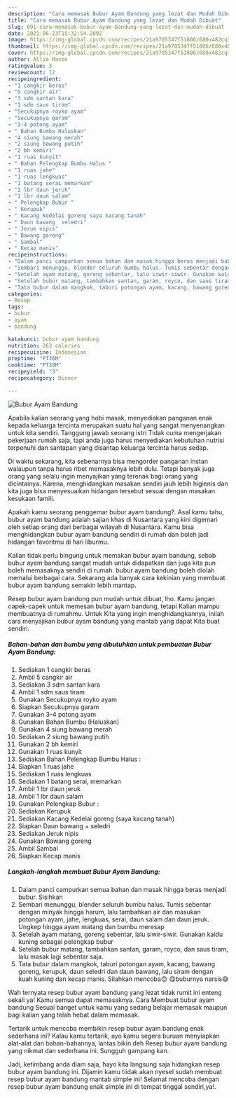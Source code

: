 ```yaml
---
description: "Cara memasak Bubur Ayam Bandung yang lezat dan Mudah Dibuat"
title: "Cara memasak Bubur Ayam Bandung yang lezat dan Mudah Dibuat"
slug: 691-cara-memasak-bubur-ayam-bandung-yang-lezat-dan-mudah-dibuat
date: 2021-06-23T15:32:54.209Z
image: https://img-global.cpcdn.com/recipes/21a9705347f51806/680x482cq70/bubur-ayam-bandung-foto-resep-utama.jpg
thumbnail: https://img-global.cpcdn.com/recipes/21a9705347f51806/680x482cq70/bubur-ayam-bandung-foto-resep-utama.jpg
cover: https://img-global.cpcdn.com/recipes/21a9705347f51806/680x482cq70/bubur-ayam-bandung-foto-resep-utama.jpg
author: Allie Mason
ratingvalue: 3
reviewcount: 12
recipeingredient:
- "1 cangkir beras"
- "5 cangkir air"
- "3 sdm santan kara"
- "1 sdm saus tiram"
- "Secukupnya royko ayam"
- "Secukupnya garam"
- "3-4 potong ayam"
- " Bahan Bumbu Haluskan"
- "4 siung bawang merah"
- "2 siung bawang putih"
- "2 bh kemiri"
- "1 ruas kunyit"
- " Bahan Pelengkap Bumbu Halus "
- "1 ruas jahe"
- "1 ruas lengkuas"
- "1 batang serai memarkan"
- "1 lbr daun jeruk"
- "1 lbr daun salam"
- " Pelengkap Bubur "
- " Kerupuk"
- " Kacang Kedelai goreng saya kacang tanah"
- " Daun bawang  seledri"
- " Jeruk nipis"
- " Bawang goreng"
- " Sambal"
- " Kecap manis"
recipeinstructions:
- "Dalam panci campurkan semua bahan dan masak hingga beras menjadi bubur. Sisihkan"
- "Sembari menunggu, blender seluruh bumbu halus. Tumis sebentar dengan minyak hingga harum, lalu tambahkan air dan masukan potongan ayam, jahe, lengkuas, serai, daun salam dan daun jeruk. Ungkep hingga ayam matang dan bumbu meresap"
- "Setelah ayam matang, goreng sebentar, lalu siwir-siwir. Gunakan kaldu kuning sebagai pelengkap bubur"
- "Setelah bubur matang, tambahkan santan, garam, royco, dan saus tiram, lalu masak lagi sebentar saja."
- "Tata bubur dalam mangkok, taburi potongan ayam, kacang, bawang goreng, kerupuk, daun seledri dan daun bawang, lalu siram dengan kuah kuning dan kecap manis. Silahkan mencoba😊 😋buburnya narsis😅"
categories:
- Resep
tags:
- bubur
- ayam
- bandung

katakunci: bubur ayam bandung 
nutrition: 263 calories
recipecuisine: Indonesian
preptime: "PT36M"
cooktime: "PT38M"
recipeyield: "3"
recipecategory: Dinner

---
```



![Bubur Ayam Bandung](https://img-global.cpcdn.com/recipes/21a9705347f51806/680x482cq70/bubur-ayam-bandung-foto-resep-utama.jpg)

Apabila kalian seorang yang hobi masak, menyediakan panganan enak kepada keluarga tercinta merupakan suatu hal yang sangat menyenangkan untuk kita sendiri. Tanggung jawab seorang istri Tidak cuma mengerjakan pekerjaan rumah saja, tapi anda juga harus menyediakan kebutuhan nutrisi terpenuhi dan santapan yang disantap keluarga tercinta harus sedap.

Di waktu  sekarang, kita sebenarnya bisa mengorder panganan instan walaupun tanpa harus ribet memasaknya lebih dulu. Tetapi banyak juga orang yang selalu ingin menyajikan yang terenak bagi orang yang dicintainya. Karena, menghidangkan masakan sendiri jauh lebih higienis dan kita juga bisa menyesuaikan hidangan tersebut sesuai dengan masakan kesukaan famili. 



Apakah kamu seorang penggemar bubur ayam bandung?. Asal kamu tahu, bubur ayam bandung adalah sajian khas di Nusantara yang kini digemari oleh setiap orang dari berbagai wilayah di Nusantara. Kamu bisa menghidangkan bubur ayam bandung sendiri di rumah dan boleh jadi hidangan favoritmu di hari liburmu.

Kalian tidak perlu bingung untuk memakan bubur ayam bandung, sebab bubur ayam bandung sangat mudah untuk didapatkan dan juga kita pun boleh memasaknya sendiri di rumah. bubur ayam bandung boleh diolah memalui berbagai cara. Sekarang ada banyak cara kekinian yang membuat bubur ayam bandung semakin lebih mantap.

Resep bubur ayam bandung pun mudah untuk dibuat, lho. Kamu jangan capek-capek untuk memesan bubur ayam bandung, tetapi Kalian mampu membuatnya di rumahmu. Untuk Kita yang ingin menghidangkannya, inilah cara menyajikan bubur ayam bandung yang mantab yang dapat Kita buat sendiri.

<!--inarticleads1-->

##### Bahan-bahan dan bumbu yang dibutuhkan untuk pembuatan Bubur Ayam Bandung:

1. Sediakan 1 cangkir beras
1. Ambil 5 cangkir air
1. Sediakan 3 sdm santan kara
1. Ambil 1 sdm saus tiram
1. Gunakan Secukupnya royko ayam
1. Siapkan Secukupnya garam
1. Gunakan 3-4 potong ayam
1. Gunakan  Bahan Bumbu (Haluskan)
1. Gunakan 4 siung bawang merah
1. Sediakan 2 siung bawang putih
1. Gunakan 2 bh kemiri
1. Gunakan 1 ruas kunyit
1. Sediakan  Bahan Pelengkap Bumbu Halus :
1. Siapkan 1 ruas jahe
1. Sediakan 1 ruas lengkuas
1. Sediakan 1 batang serai, memarkan
1. Ambil 1 lbr daun jeruk
1. Ambil 1 lbr daun salam
1. Gunakan  Pelengkap Bubur :
1. Sediakan  Kerupuk
1. Sediakan  Kacang Kedelai goreng (saya kacang tanah)
1. Siapkan  Daun bawang + seledri
1. Sediakan  Jeruk nipis
1. Gunakan  Bawang goreng
1. Ambil  Sambal
1. Siapkan  Kecap manis




<!--inarticleads2-->

##### Langkah-langkah membuat Bubur Ayam Bandung:

1. Dalam panci campurkan semua bahan dan masak hingga beras menjadi bubur. Sisihkan
1. Sembari menunggu, blender seluruh bumbu halus. Tumis sebentar dengan minyak hingga harum, lalu tambahkan air dan masukan potongan ayam, jahe, lengkuas, serai, daun salam dan daun jeruk. Ungkep hingga ayam matang dan bumbu meresap
1. Setelah ayam matang, goreng sebentar, lalu siwir-siwir. Gunakan kaldu kuning sebagai pelengkap bubur
1. Setelah bubur matang, tambahkan santan, garam, royco, dan saus tiram, lalu masak lagi sebentar saja.
1. Tata bubur dalam mangkok, taburi potongan ayam, kacang, bawang goreng, kerupuk, daun seledri dan daun bawang, lalu siram dengan kuah kuning dan kecap manis. Silahkan mencoba😊 😋buburnya narsis😅




Wah ternyata resep bubur ayam bandung yang lezat tidak rumit ini enteng sekali ya! Kamu semua dapat memasaknya. Cara Membuat bubur ayam bandung Sesuai banget untuk kamu yang sedang belajar memasak maupun bagi kalian yang telah hebat dalam memasak.

Tertarik untuk mencoba membikin resep bubur ayam bandung enak sederhana ini? Kalau kamu tertarik, ayo kamu segera buruan menyiapkan alat-alat dan bahan-bahannya, lantas bikin deh Resep bubur ayam bandung yang nikmat dan sederhana ini. Sungguh gampang kan. 

Jadi, ketimbang anda diam saja, hayo kita langsung saja hidangkan resep bubur ayam bandung ini. Dijamin kamu tiidak akan nyesel sudah membuat resep bubur ayam bandung mantab simple ini! Selamat mencoba dengan resep bubur ayam bandung enak simple ini di tempat tinggal sendiri,ya!.

